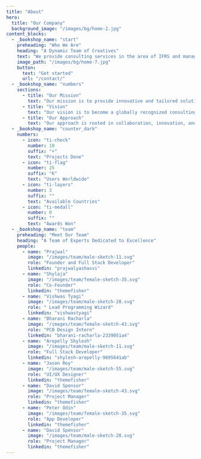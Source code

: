 ```yaml
---
title: "About"
hero:
  title: "Our Company"
  background_image: "/images/bg/home-2.jpg"
content_blocks:
  - _bookshop_name: "start"
    preheading: "Who We Are"
    heading: "A Dynamic Team of Creatives"
    text: "We provide consulting services in the area of IFRS and management reporting, helping companies to reach their highest level. We optimize business processes, making them easier."
    image_path: "/images/bg/home-7.jpg"
    button:
      text: "Get started"
      url: "/contact/"
  - _bookshop_name: "numbers"
    sections:
      - title: "Our Mission"
        text: "Our mission is to provide innovative and tailored solutions that enable businesses to thrive in a competitive landscape. We're committed to driving success through strategic partnerships."
      - title: "Vision"
        text: "Our vision is to become a globally recognized consulting firm known for delivering transformative results. We aim to be the go-to choice for businesses seeking growth and optimization."
      - title: "Our Approach"
        text: "Our approach is rooted in collaboration, innovation, and expertise. We work closely with our clients to understand their unique challenges and develop custom strategies to overcome them."
  - _bookshop_name: "counter_dark"
    numbers:
      - icon: "ti-check"
        number: 10
        suffix: "+"
        text: "Projects Done"
      - icon: "ti-flag"
        number: 25
        suffix: "K"
        text: "Users Worldwide"
      - icon: "ti-layers"
        number: 3
        suffix: ""
        text: "Available Countries"
      - icon: "ti-medall"
        number: 0
        suffix: ""
        text: "Awards Won"
  - _bookshop_name: "team"
    preheading: "Meet Our Team"
    heading: "A Team of Experts Dedicated to Excellence"
    people:
      - name: "Prajwal"
        image: "/images/team/male-sketch-11.svg"
        role: "Founder and Full Stack Developer"
        linkedin: "prajwalyashasvi"
      - name: "Shylaja"
        image: "/images/team/female-sketch-35.svg"
        role: "Co-Founder"
        linkedin: "themefisher"
      - name: "Vishwas Tyagi"
        image: "/images/team/male-sketch-28.svg"
        role: " Lead Programming Wizard"
        linkedin: "vishwastyagi"
      - name: "Bharani Racharla"
        image: "/images/team/female-sketch-43.svg"
        role: "PCB Design Intern"
        linkedin: "bharani-racharla-2339051a4"
      - name: "Arepelly Shylesh"
        image: "/images/team/male-sketch-11.svg"
        role: "Full Stack Developer"
        linkedin: "shylesh-arepelly-9695641ab"
      - name: "Jason Roy"
        image: "/images/team/male-sketch-55.svg"
        role: "UI/UX Designer"
        linkedin: "themefisher"
      - name: "David Spensor"
        image: "/images/team/female-sketch-43.svg"
        role: "Project Manager"
        linkedin: "themefisher"
      - name: "Peter Odin"
        image: "/images/team/female-sketch-35.svg"
        role: "App Developer"
        linkedin: "themefisher"
      - name: "David Spensor"
        image: "/images/team/male-sketch-28.svg"
        role: "Project Manager"
        linkedin: "themefisher"
---
```

